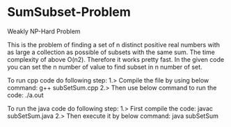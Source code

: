 # SumSubset-Problem
Weakly NP-Hard Problem

This is the problem of finding a set of n distinct positive real numbers with as large a collection as possible of subsets with
the same sum.
The time complexity of above O(n2). Therefore it works pretty fast. In the given code you can set the n number of value to find
subset in n number of set.

To run cpp code do following step:
1.> Compile the file by using below command:
g++ subSetSum.cpp
2.> Then use below command to run the code:
./a.out


To run the java code do following step:
1.> First compile the code:
javac subSetSum.java
2.> Then execute it by below command:
java subSetSum
